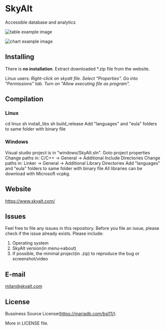 # SkyAlt
Accessible database and analytics

![table example image](https://skyalt.com/screens/table.png)

![chart example image](https://skyalt.com/screens/chart.png)


## Installing
There is **no installation**. Extract downloaded *.zip file from the website.

Linux users: *Right-click on skyalt file. Select "Properties". Go into "Permissions" tab. Turn on "Allow executing file as program".*

## Compilation

### Linux
cd linux
sh install_libs
sh build_release
Add "languages" and "eula" folders to same folder with binary file

### Windows
Visual studio project is in "windows/SkyAlt.sln".
Goto project properties
Change paths in: C/C++ -> General -> Additional Include Directories
Change paths in: Linker -> General -> Additional Library Directories
Add "languages" and "eula" folders to same folder with binary file
All libraries can be download with Microsoft vcpkg.

## Website
https://www.skyalt.com/

## Issues
Feel free to file any issues in this repository. Before you file an issue, please check if the issue already exists. Please include:
1. Operating system
2. SkyAlt version(in menu->about)
3. If possible, the minimal project(in .zip) to reproduce the bug or screenshot/video

## E-mail
milan@skyalt.com

## License
Bussiness Source License(https://mariadb.com/bsl11/).

More in LICENSE file.
